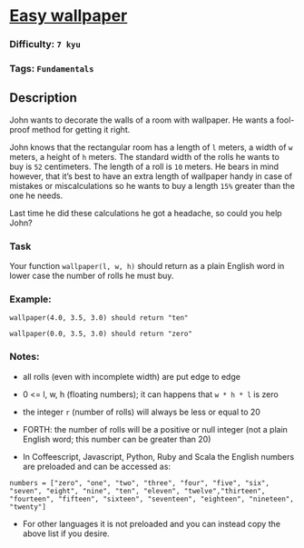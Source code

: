 # [Easy wallpaper](https://www.codewars.com/kata/567501aec64b81e252000003)

### Difficulty: `7 kyu`

### Tags: `Fundamentals`

## Description

John wants to decorate the walls of a room with wallpaper. He wants a fool-proof method for getting it right.

John knows that the rectangular room has a length of `l` meters, a width of `w` meters, a height of `h` meters. The standard width of the rolls he wants to buy is `52` centimeters. The length of a roll is `10` meters. He bears in mind however, that it’s best to have an extra length of wallpaper handy in case of mistakes or miscalculations so he wants to buy a length `15%` greater than the one he needs.

Last time he did these calculations he got a headache, so could you help John?

### Task
Your function `wallpaper(l, w, h)` should return as a plain English word in lower case the number of rolls he must buy.

### Example:
`wallpaper(4.0, 3.5, 3.0) should return "ten"`

`wallpaper(0.0, 3.5, 3.0) should return "zero"`

### Notes:
- all rolls (even with incomplete width) are put edge to edge

- 0 <= l, w, h (floating numbers); it can happens that `w * h * l` is zero

- the integer `r` (number of rolls) will always be less or equal to 20

- FORTH: the number of rolls will be a positive or null integer (not a plain English word; this number can be greater than 20)

- In Coffeescript, Javascript, Python, Ruby and Scala the English numbers are preloaded and can be accessed as:

```
numbers = ["zero", "one", "two", "three", "four", "five", "six", "seven", "eight", "nine", "ten", "eleven", "twelve","thirteen", "fourteen", "fifteen", "sixteen", "seventeen", "eighteen", "nineteen", "twenty"]
```

- For other languages it is not preloaded and you can instead copy the above list if you desire.
